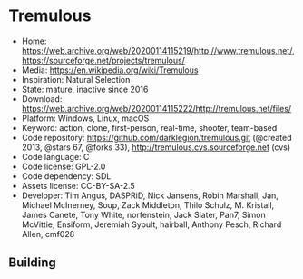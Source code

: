 # Tremulous

- Home: https://web.archive.org/web/20200114115219/http://www.tremulous.net/, https://sourceforge.net/projects/tremulous/
- Media: https://en.wikipedia.org/wiki/Tremulous
- Inspiration: Natural Selection
- State: mature, inactive since 2016
- Download: https://web.archive.org/web/20200114115222/http://tremulous.net/files/
- Platform: Windows, Linux, macOS
- Keyword: action, clone, first-person, real-time, shooter, team-based
- Code repository: https://github.com/darklegion/tremulous.git (@created 2013, @stars 67, @forks 33), http://tremulous.cvs.sourceforge.net (cvs)
- Code language: C
- Code license: GPL-2.0
- Code dependency: SDL
- Assets license: CC-BY-SA-2.5
- Developer: Tim Angus, DASPRiD, Nick Jansens, Robin Marshall, Jan, Michael McInerney, Soup, Zack Middleton, Thilo Schulz, M. Kristall, James Canete, Tony White, norfenstein, Jack Slater, Pan7, Simon McVittie, Ensiform, Jeremiah Sypult, hairball, Anthony Pesch, Richard Allen, cmf028

## Building
